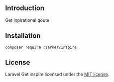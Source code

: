 

## Introduction

Get inpirational qoute

## Installation
```shell
composer require rsarker/inspire
```



## License

Laravel Get inspire licensed under the [MIT license](LICENSE.md).
